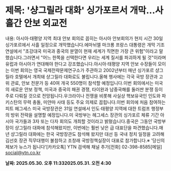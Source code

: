 # **제목: '샹그릴라 대화' 싱가포르서 개막...사흘간 안보 외교전**

  내용: 아시아·태평양 지역 최대 안보 회의로 꼽히는 아시아 안보회의가 현지 시간 30일 싱가포르에서 사흘 일정으로 개막했습니다.에마뉘엘 마크롱 프랑스 대통령은 개막 기조연설에서 "초강대국 미국과 중국의 분열이 현재 세계가 직면한 가장 큰 위험"이라고 말했습니다.그러면서 "어느 한쪽을 선택한다면 우리는 세계 질서를 파괴하게 될 것"이라며 유럽과 아시아가 연대해야 한다고 강조했습니다.아시아·태평양 지역 안보 수장들이 모이는 이번 회의는 영국 국제전략문제연구소가 주관하고 2002년부터 매년 싱가포르 샹그릴라 호텔에서 개최돼 샹그릴라 대화로도 불립니다.올해 행사에는 각국 국방 장관과 고위 관료, 안보 전문가 등 40여 개국 550명이 참석할 예정입니다.이번 회의에서는 미국의 새로운 안보 정책, 미국과 중국의 패권 경쟁, 타이완과 남중국해를 둘러싼 분쟁 등이 주로 다뤄질 것으로 전망됩니다.우크라이나 전쟁을 비롯해 사실상 핵보유국인 인도와 파키스탄의 무력 충돌, 미얀마 사태 등도 주요 의제로 꼽힙니다.이번 회의에 처음 참여하는 피트 헤그세스 미국 국방장관은 31일 연설에서 인도·태평양 지역에 대한 트럼프 행정부의 방위 전략을 설명할 예정입니다.미 국방부는 헤그세스 장관의 싱가포르 체류 기간 아시아 국가들과 3자 또는 다자 회의도 개최할 것이라고 밝혔습니다.중국은 그동안 국방부장이 샹그릴라 대화에 참석해왔지만, 이번에는 훨씬 낮은 급 대표단을 파견했습니다.매년 샹그릴라 대화에는 한국 국방장관도 참석해 왔지만 대선 등 국내 정치 일정을 고려해 김선호 장관 직무대행이 불참하고 조창래 국방정책실장이 대표로 참가합니다.※ '당신의 제보가 뉴스가 됩니다'[카카오톡] YTN 검색해 채널 추가[전화] 02-398-8585[메일] social@ytn.co.kr

  **날짜: 2025.05.30. 오후 11:332025.05.31. 오전 4:30**